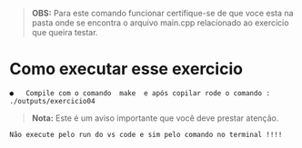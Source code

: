 > **OBS:** Para este comando funcionar certifique-se de que voce esta na pasta onde se encontra o arquivo main.cpp relacionado ao exercicio que queira testar.

# Como executar esse exercicio
    ●   Compile com o comando  make  e após copilar rode o comando :
    ./outputs/exercicio04


> **Nota:** Este é um aviso importante que você deve prestar atenção.

    Não execute pelo run do vs code e sim pelo comando no terminal !!!!